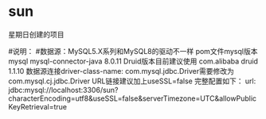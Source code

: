 # sun
星期日创建的项目

#说明：
#数据源：MySQL5.X系列和MySQL8的驱动不一样
	pom文件mysql版本
	<!-- https://mvnrepository.com/artifact/mysql/mysql-connector-java -->
	<dependency>
	    <groupId>mysql</groupId>
	    <artifactId>mysql-connector-java</artifactId>
	    <version>8.0.11</version>
	</dependency>
	Druid版本目前建议使用
	<!-- https://mvnrepository.com/artifact/com.alibaba/druid -->
	<dependency>
	    <groupId>com.alibaba</groupId>
	    <artifactId>druid</artifactId>
	    <version>1.1.10</version>
	</dependency>
	数据源连接driver-class-name: 
	com.mysql.jdbc.Driver需要修改为com.mysql.cj.jdbc.Driver
	URL链接建议加上useSSL=false
	完整配置如下：
	 url: jdbc:mysql://localhost:3306/sun?characterEncoding=utf8&useSSL=false&serverTimezone=UTC&allowPublicKeyRetrieval=true

#

